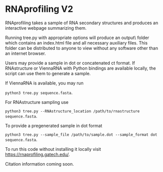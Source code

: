 # RNAprofiling V2

RNAprofiling takes a sample of RNA secondary structures and 
produces an interactive webpage summarizing them. 

Running tree.py with appropriate options will produce an output\ folder
which contains an index.html file and all necessary auxiliary files. This 
folder can be distributed to anyone to view without any software other 
than an internet browser.

Users may provide a sample in dot or concatenated ct format. If RNAstructure
or ViennaRNA with Python bindings are available locally, the script can 
use them to generate a sample.

If ViennaRNA is available, you may run 

`python3 tree.py sequence.fasta`.

For RNAstructure sampling use 

`python3 tree.py --RNAstructure_location /path/to/rnastructure sequence.fasta`.

To provide a pregenerated sample in dot format 

`python3 tree.py --sample_file /path/to/sample.dot --sample_format dot sequence.fasta`.

To run this code without installing it locally visit https://rnaprofiling.gatech.edu/.

Citation information coming soon.

